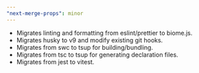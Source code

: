 ```yaml
---
"next-merge-props": minor
---
```


- Migrates linting and formatting from eslint/prettier to biome.js.
- Migrates husky to v9 and modify existing git hooks.
- Migrates from swc to tsup for building/bundling.
- Migrates from tsc to tsup for generating declaration files.
- Migrates from jest to vitest.

